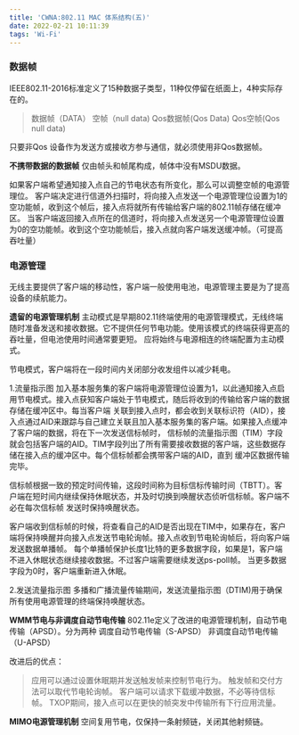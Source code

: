 ```yaml
---
title: 'CWNA:802.11 MAC 体系结构(五)'
date: 2022-02-21 10:11:39
tags: 'Wi-Fi'
---
```


### 数据帧
IEEE802.11-2016标准定义了15种数据子类型，11种仅停留在纸面上，4种实际存在的。
> 数据帧（DATA）
> 空帧（null data)
> Qos数据帧(Qos Data)
> Qos空帧(Qos null data)

只要非Qos 设备作为发送方或接收方参与通信，就必须使用非Qos数据帧。

**不携带数据的数据帧**
仅由帧头和帧尾构成，帧体中没有MSDU数据。

如果客户端希望通知接入点自己的节电状态有所变化，那么可以调整空帧的电源管理位。
客户端决定进行信道外扫描时，将向接入点发送一个电源管理位设置为1的空功能帧，收到这个帧后，接入点将就所有传输给客户端的802.11帧存储在缓冲区。
当客户端返回接入点所在的信道时，将向接入点发送另一个电源管理位设置为0的空功能帧。收到这个空功能帧后，接入点就向客户端发送缓冲帧。（可提高吞吐量）

### 电源管理
无线主要提供了客户端的移动性，客户端一般使用电池，电源管理主要是为了提高设备的续航能力。

**遗留的电源管理机制**
主动模式是早期802.11终端使用的电源管理模式，无线终端随时准备发送和接收数据。它不提供任何节电功能。使用该模式的终端获得更高的吞吐量，但电池使用时间通常要更短。
应将始终与电源相连的终端配置为主动模式。

节电模式，客户端将在一段时间内关闭部分收发组件以减少耗电。

1.流量指示图
加入基本服务集的客户端将电源管理位设置为1，以此通知接入点启用节电模式。接入点获知客户端处于节电模式，随后将收到的传输给客户端的数据存储在缓冲区中。每当客户端
关联到接入点时，都会收到关联标识符（AID），接入点通过AID来跟踪与自己建立关联且加入基本服务集的客户端。如果接入点缓冲了客户端的数据，将在下一次发送信标帧时，
信标帧的流量指示图（TIM）字段就会包括客户端的AID。TIM字段列出了所有需要接收数据的客户端，这些数据存储在接入点的缓冲区中。每个信标帧都会携带客户端的AID，直到
缓冲区数据传输完毕。

信标帧根据一致的预定时间传输，这段时间称为目标信标传输时间（TBTT）。客户端在短时间内继续保持休眠状态，并及时切换到唤醒状态侦听信标帧。客户端不必在每次信标帧
发送时保持唤醒状态。

客户端收到信标帧的时候，将查看自己的AID是否出现在TIM中，如果存在，客户端将保持唤醒并向接入点发送节电轮询帧。接入点收到节电轮询帧后，将向客户端发送数据单播帧。
每个单播帧保护长度1比特的更多数据字段，如果是1，客户端不进入休眠状态继续接收数据。不过客户端需要继续发送ps-poll帧。
当更多数据字段为0时，客户端重新进入休眠。

2.发送流量指示图
多播和广播流量传输期间，发送流量指示图（DTIM)用于确保所有使用电源管理的终端保持唤醒状态。

**WMM节电与非调度自动节电传输**
802.11e定义了改进的电源管理机制，自动节电传输（APSD）。分为两种
调度自动节电传输（S-APSD）
非调度自动节电传输（U-APSD）

改进后的优点：
> 应用可以通过设置休眠期并发送触发帧来控制节电行为。
> 触发帧和交付方法可以取代节电轮询帧。
> 客户端可以请求下载缓冲数据，不必等待信标帧。
> TXOP期间，接入点可以在更快的帧突发中传输所有下行应用流量。

**MIMO电源管理机制**
空间复用节电，仅保持一条射频链，关闭其他射频链。

